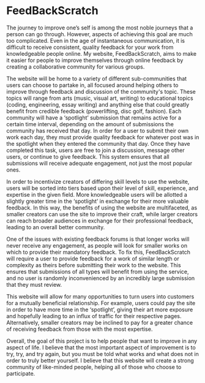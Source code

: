 # FeedBackScratch

The journey to improve one’s self is among the most noble journeys that a person can go through. However, aspects of achieving this goal are much too complicated. Even in the age of instantaneous communication, it is difficult to receive consistent, quality feedback for your work from knowledgeable people online. My website, FeedBackScratch, aims to make it easier for people to improve themselves through online feedback by creating a collaborative community for various groups.

The website will be home to a variety of different sub-communities that users can choose to partake in, all focused around helping others to improve through feedback and discussion of the community's topic. These topics will range from arts (music, visual art, writing) to educational topics (coding, engineering, essay writing) and anything else that could greatly benefit from credible feedback (powerlifting, disc golf, fashion). Each community will have a ‘spotlight’ submission that remains active for a certain time interval, depending on the amount of submissions the community has received that day. In order for a user to submit their own work each day, they must provide quality feedback for whatever post was in the spotlight when they entered the community that day. Once they have completed this task, users are free to join a discussion, message other users, or continue to give feedback. This system ensures that all submissions will receive adequate engagement, not just the most popular ones. 

In order to incentivize creators of differing skill levels to use the website, users will be sorted into tiers based upon their level of skill, experience, and expertise in the given field. More knowledgeable users will be allotted a slightly greater time in the ‘spotlight’ in exchange for their more valuable feedback. In this way, the benefits of using the website are multifaceted, as smaller creators can use the site to improve their craft, while larger creators can reach broader audiences in exchange for their professional feedback, leading to an overall better community.

One of the issues with existing feedback forums is that longer works will never receive any engagement, as people will look for smaller works on which to provide their mandatory feedback. To fix this, FeedBackScratch will require a user to provide feedback for a work of similar length or complexity as theirs before submitting their work to the website. This ensures that submissions of all types will benefit from using the service, and no user is randomly inconvenienced by an incredibly large submission that they must review.

This website will allow for many opportunities to turn users into customers for a mutually beneficial relationship. For example, users could pay the site in order to have more time in the ‘spotlight’, giving their art more exposure and hopefully leading to an influx of traffic for their respective pages. Alternatively, smaller creators may be inclined to pay for a greater chance of receiving feedback from those with the most expertise. 

Overall, the goal of this project is to help people that want to improve in any aspect of life. I believe that the most important aspect of improvement is to try, try, and try again, but you must be told what works and what does not in order to truly better yourself. I believe that this website will create a strong community of like-minded people, helping all of those who choose to participate.





